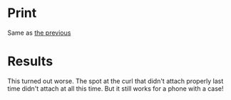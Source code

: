 # Print

Same as [the previous](./03-iphone-camera-stand.md)

# Results

This turned out worse. The spot at the curl that didn't attach properly last time didn't attach at all this time. But it still works for a phone with a case!